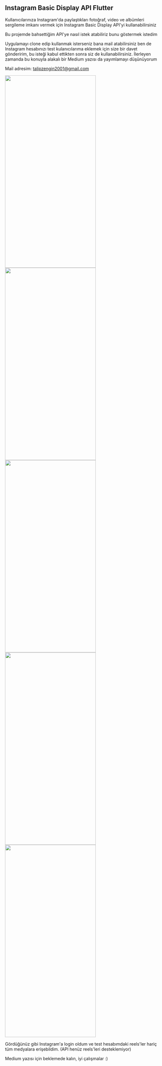 ## Instagram Basic Display API Flutter

Kullanıcılarınıza Instagram'da paylaştıkları fotoğraf, video ve albümleri sergileme imkanı vermek için Instagram Basic Display API'yi kullanabilirsiniz

Bu projemde bahsettiğim API'ye nasıl istek atabiliriz bunu göstermek istedim

Uygulamayı clone edip kullanmak isterseniz bana mail atabilirsiniz ben de Instagram hesabınızı test kulanıcılarıma eklemek için size bir davet gönderirim, bu isteği kabul ettikten sonra siz de kullanabilirsiniz. İlerleyen zamanda bu konuyla alakalı bir Medium yazısı da yayımlamayı düşünüyorum

Mail adresim: talipzengin2001@gmail.com

<img src="https://user-images.githubusercontent.com/65001246/155331684-30235a45-8f25-43c6-b5c7-08cecca6f32b.jpg" width="300" height="634">     <img src="https://user-images.githubusercontent.com/65001246/155331731-d3bb69f5-cc60-4b84-ba5d-d6c79556d0eb.jpg" width="300" height="634">     <img src="https://user-images.githubusercontent.com/65001246/155331753-aafe53c1-bbe9-477f-84e4-9a82417b21db.jpg" width="300" height="634">     <img src="https://user-images.githubusercontent.com/65001246/155333717-f1c5c27f-89c3-4282-8e57-c00eb6bf8341.jpg" width="300" height="634">     <img src="https://user-images.githubusercontent.com/65001246/155333735-3c4e74c1-b9aa-42e5-b397-3f1e3e34374d.jpg" width="300" height="634">

Gördüğünüz gibi Instagram'a login oldum ve test hesabımdaki reels'ler hariç tüm medyalara erişebildim. (API henüz reels'leri desteklemiyor)

Medium yazısı için beklemede kalın, iyi çalışmalar :)
